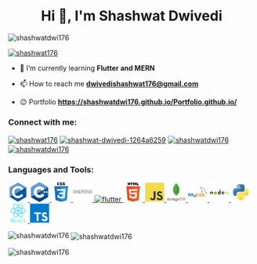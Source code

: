 <h1 align="center">Hi 👋, I'm Shashwat Dwivedi</h1>


<p align="left"> <img src="https://komarev.com/ghpvc/?username=shashwatdwi176&label=Profile%20views&color=0e75b6&style=flat" alt="shashwatdwi176" /> </p>

<p align="left"> <a href="https://twitter.com/shashwat176" target="blank"><img src="https://img.shields.io/twitter/follow/shashwat176?logo=twitter&style=for-the-badge" alt="shashwat176" /></a> </p>

- 🌱 I’m currently learning **Flutter and MERN**

- 📫 How to reach me **dwivedishashwat176@gmail.com**
- 😉   Portfolio  **https://shashwatdwi176.github.io/Portfolio.github.io/**
<h3 align="left">Connect with me:</h3>
<p align="left">
<a href="https://twitter.com/shashwat176" target="blank"><img align="center" src="https://raw.githubusercontent.com/rahuldkjain/github-profile-readme-generator/master/src/images/icons/Social/twitter.svg" alt="shashwat176" height="30" width="40" /></a>
<a href="https://linkedin.com/in/shashwat-dwivedi-1264a6259" target="blank"><img align="center" src="https://raw.githubusercontent.com/rahuldkjain/github-profile-readme-generator/master/src/images/icons/Social/linked-in-alt.svg" alt="shashwat-dwivedi-1264a6259" height="30" width="40" /></a>
<a href="https://www.codechef.com/users/shashwatdwi176" target="blank"><img align="center" src="https://cdn.jsdelivr.net/npm/simple-icons@3.1.0/icons/codechef.svg" alt="shashwatdwi176" height="30" width="40" /></a>
<a href="https://discord.gg/shashwatdwi176" target="blank"><img align="center" src="https://raw.githubusercontent.com/rahuldkjain/github-profile-readme-generator/master/src/images/icons/Social/discord.svg" alt="shashwatdwi176" height="30" width="40" /></a>
</p>

<h3 align="left">Languages and Tools:</h3>
<p align="left"> <a href="https://www.cprogramming.com/" target="_blank" rel="noreferrer"> <img src="https://raw.githubusercontent.com/devicons/devicon/master/icons/c/c-original.svg" alt="c" width="40" height="40"/> </a> <a href="https://www.w3schools.com/cpp/" target="_blank" rel="noreferrer"> <img src="https://raw.githubusercontent.com/devicons/devicon/master/icons/cplusplus/cplusplus-original.svg" alt="cplusplus" width="40" height="40"/> </a> <a href="https://www.w3schools.com/css/" target="_blank" rel="noreferrer"> <img src="https://raw.githubusercontent.com/devicons/devicon/master/icons/css3/css3-original-wordmark.svg" alt="css3" width="40" height="40"/> </a> <a href="https://expressjs.com" target="_blank" rel="noreferrer"> <img src="https://raw.githubusercontent.com/devicons/devicon/master/icons/express/express-original-wordmark.svg" alt="express" width="40" height="40"/> </a> <a href="https://flutter.dev" target="_blank" rel="noreferrer"> <img src="https://www.vectorlogo.zone/logos/flutterio/flutterio-icon.svg" alt="flutter" width="40" height="40"/> </a> <a href="https://www.w3.org/html/" target="_blank" rel="noreferrer"> <img src="https://raw.githubusercontent.com/devicons/devicon/master/icons/html5/html5-original-wordmark.svg" alt="html5" width="40" height="40"/> </a> <a href="https://developer.mozilla.org/en-US/docs/Web/JavaScript" target="_blank" rel="noreferrer"> <img src="https://raw.githubusercontent.com/devicons/devicon/master/icons/javascript/javascript-original.svg" alt="javascript" width="40" height="40"/> </a> <a href="https://www.mongodb.com/" target="_blank" rel="noreferrer"> <img src="https://raw.githubusercontent.com/devicons/devicon/master/icons/mongodb/mongodb-original-wordmark.svg" alt="mongodb" width="40" height="40"/> </a> <a href="https://www.mysql.com/" target="_blank" rel="noreferrer"> <img src="https://raw.githubusercontent.com/devicons/devicon/master/icons/mysql/mysql-original-wordmark.svg" alt="mysql" width="40" height="40"/> </a> <a href="https://nodejs.org" target="_blank" rel="noreferrer"> <img src="https://raw.githubusercontent.com/devicons/devicon/master/icons/nodejs/nodejs-original-wordmark.svg" alt="nodejs" width="40" height="40"/> </a> <a href="https://www.python.org" target="_blank" rel="noreferrer"> <img src="https://raw.githubusercontent.com/devicons/devicon/master/icons/python/python-original.svg" alt="python" width="40" height="40"/> </a> <a href="https://reactjs.org/" target="_blank" rel="noreferrer"> <img src="https://raw.githubusercontent.com/devicons/devicon/master/icons/react/react-original-wordmark.svg" alt="react" width="40" height="40"/> </a> <a href="https://www.typescriptlang.org/" target="_blank" rel="noreferrer"> <img src="https://raw.githubusercontent.com/devicons/devicon/master/icons/typescript/typescript-original.svg" alt="typescript" width="40" height="40"/> </a> </p>

<p><img align="left" src="https://github-readme-stats.vercel.app/api/top-langs?username=shashwatdwi176&show_icons=true&locale=en&layout=compact" alt="shashwatdwi176" /></p>

<p>&nbsp;<img align="center" src="https://github-readme-stats.vercel.app/api?username=shashwatdwi176&show_icons=true&locale=en" alt="shashwatdwi176" /></p>

<p><img align="center" src="https://github-readme-streak-stats.herokuapp.com/?user=shashwatdwi176&" alt="shashwatdwi176" /></p>
